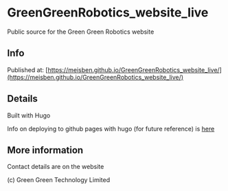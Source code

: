# GreenGreenRobotics_website_live
Public source for the Green Green Robotics website

## Info

Published at:
[https://meisben.github.io/GreenGreenRobotics_website_live/](https://meisben.github.io/GreenGreenRobotics_website_live/)

## Details

Built with Hugo

Info on deploying to github pages with hugo (for future reference) is [here](https://gohugo.io/hosting-and-deployment/hosting-on-github/)

## More information

Contact details are on the website

(c) Green Green Technology Limited